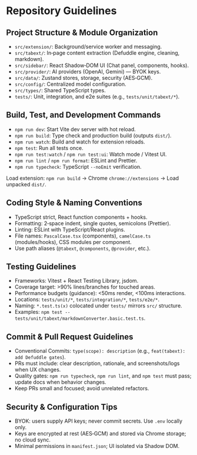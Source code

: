 # Repository Guidelines

## Project Structure & Module Organization

- `src/extension/`: Background/service worker and messaging.
- `src/tabext/`: In‑page content extraction (Defuddle engine, cleaning, markdown).
- `src/sidebar/`: React Shadow‑DOM UI (Chat panel, components, hooks).
- `src/provider/`: AI providers (OpenAI, Gemini) — BYOK keys.
- `src/data/`: Zustand stores, storage, security (AES‑GCM).
- `src/config/`: Centralized model configuration.
- `src/types/`: Shared TypeScript types.
- `tests/`: Unit, integration, and e2e suites (e.g., `tests/unit/tabext/*`).

## Build, Test, and Development Commands

- `npm run dev`: Start Vite dev server with hot reload.
- `npm run build`: Type check and production build (outputs `dist/`).
- `npm run watch`: Build and watch for extension reloads.
- `npm test`: Run all tests once.
- `npm run test:watch` / `npm run test:ui`: Watch mode / Vitest UI.
- `npm run lint` / `npm run format`: ESLint and Prettier.
- `npm run typecheck`: TypeScript `--noEmit` verification.

Load extension: `npm run build` → Chrome `chrome://extensions` → Load unpacked `dist/`.

## Coding Style & Naming Conventions

- TypeScript strict, React function components + hooks.
- Formatting: 2‑space indent, single quotes, semicolons (Prettier).
- Linting: ESLint with TypeScript/React plugins.
- File names: `PascalCase.tsx` (components), `camelCase.ts` (modules/hooks), CSS modules per component.
- Use path aliases (`@tabext`, `@components`, `@provider`, etc.).

## Testing Guidelines

- Frameworks: Vitest + React Testing Library, jsdom.
- Coverage target: >90% lines/branches for touched areas.
- Performance budgets (guidance): <50ms render, <100ms interactions.
- Locations: `tests/unit/*`, `tests/integration/*`, `tests/e2e/*`.
- Naming: `*.test.ts(x)` colocated under `tests/` mirrors `src/` structure.
- Examples: `npm test -- tests/unit/tabext/markdownConverter.basic.test.ts`.

## Commit & Pull Request Guidelines

- Conventional Commits: `type(scope): description` (e.g., `feat(tabext): add Defuddle gates`).
- PRs must include: clear description, rationale, and screenshots/logs when UX changes.
- Quality gates: `npm run typecheck`, `npm run lint`, and `npm test` must pass; update docs when behavior changes.
- Keep PRs small and focused; avoid unrelated refactors.

## Security & Configuration Tips

- BYOK: users supply API keys; never commit secrets. Use `.env` locally only.
- Keys are encrypted at rest (AES‑GCM) and stored via Chrome storage; no cloud sync.
- Minimal permissions in `manifest.json`; UI isolated via Shadow DOM.
